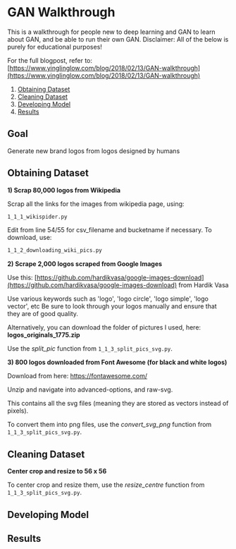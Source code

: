# GAN Walkthrough

This is a walkthrough for people new to deep learning and GAN to learn about GAN, and be able to run their own GAN. Disclaimer: All of the below is purely for educational purposes!

For the full blogpost, refer to: [https://www.yinglinglow.com/blog/2018/02/13/GAN-walkthrough](https://www.yinglinglow.com/blog/2018/02/13/GAN-walkthrough)

1. [Obtaining Dataset](#obtaining-dataset)
2. [Cleaning Dataset](#cleaning-dataset)
3. [Developing Model](#developing-model)
4. [Results](#results)

## Goal

Generate new brand logos from logos designed by humans




## Obtaining Dataset

__1) Scrap 80,000 logos from Wikipedia__

Scrap all the links for the images from wikipedia page, using:
```bash
1_1_1_wikispider.py
```

Edit from line 54/55 for csv_filename and bucketname if necessary.
To download, use:
```bash
1_1_2_downloading_wiki_pics.py
```

__2) Scrape 2,000 logos scraped from Google Images__

Use this: [https://github.com/hardikvasa/google-images-download](https://github.com/hardikvasa/google-images-download) from Hardik Vasa

Use various keywords such as 'logo', 'logo circle', 'logo simple', 'logo vector', etc
Be sure to look through your logos manually and ensure that they are of good quality.

Alternatively, you can download the folder of pictures I used, here: __logos_originals_1775.zip__

Use the _split_pic_ function from `1_1_3_split_pics_svg.py`.

__3) 800 logos downloaded from Font Awesome (for black and white logos)__

Download from here: https://fontawesome.com/

Unzip and navigate into advanced-options, and raw-svg.

This contains all the svg files (meaning they are stored as vectors instead of pixels). 

To convert them into png files, use the _convert_svg_png_ function from `1_1_3_split_pics_svg.py`.

## Cleaning Dataset

__Center crop and resize to 56 x 56__

To center crop and resize them, use the _resize_centre_ function from `1_1_3_split_pics_svg.py`.

## Developing Model


## Results


